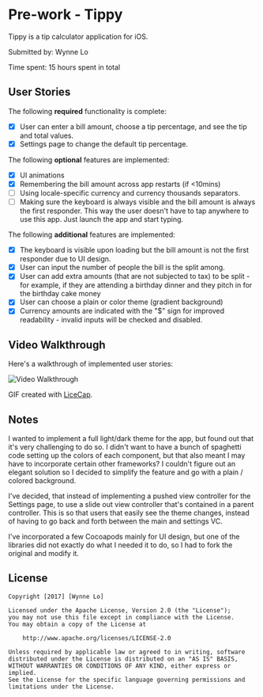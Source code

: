# Pre-work - Tippy

Tippy is a tip calculator application for iOS.

Submitted by: Wynne Lo

Time spent: 15 hours spent in total

## User Stories

The following **required** functionality is complete:

* [x] User can enter a bill amount, choose a tip percentage, and see the tip and total values.
* [x] Settings page to change the default tip percentage.

The following **optional** features are implemented:
* [x] UI animations
* [x] Remembering the bill amount across app restarts (if <10mins)
* [ ] Using locale-specific currency and currency thousands separators.
* [ ] Making sure the keyboard is always visible and the bill amount is always the first responder. This way the user doesn't have to tap anywhere to use this app. Just launch the app and start typing.

The following **additional** features are implemented:

- [x] The keyboard is visible upon loading but the bill amount is not the first responder due to UI design.
- [x] User can input the number of people the bill is the split among.
- [x] User can add extra amounts (that are not subjected to tax) to be split - for example, if they are attending a birthday dinner and they pitch in for the birthday cake money
- [x] User can choose a plain or color theme (gradient background)
- [x] Currency amounts are indicated with the "$" sign for improved readability - invalid inputs will be checked and disabled.

## Video Walkthrough 

Here's a walkthrough of implemented user stories:

<img src='http://i.imgur.com/O0HoQYa.gif' title='Video Walkthrough' width='' alt='Video Walkthrough' />

GIF created with [LiceCap](http://www.cockos.com/licecap/).

## Notes

I wanted to implement a full light/dark theme for the app, but found out that it's very challenging to do so. I didn't want to have a bunch of spaghetti code setting up the colors of each component, but that also meant I may have to incorporate certain other frameworks? I couldn't figure out an elegant solution so I decided to simplify the feature and go with a plain / colored background.

I've decided, that instead of implementing a pushed view controller for the Settings page, to use a slide out view controller that's contained in a parent controller. This is so that users that easily see the theme changes, instead of having to go back and forth between the main and settings VC.

I've incorporated a few Cocoapods mainly for UI design, but one of the libraries did not exactly do what I needed it to do, so I had to fork the original and modify it.

## License

    Copyright [2017] [Wynne Lo]

    Licensed under the Apache License, Version 2.0 (the "License");
    you may not use this file except in compliance with the License.
    You may obtain a copy of the License at

        http://www.apache.org/licenses/LICENSE-2.0

    Unless required by applicable law or agreed to in writing, software
    distributed under the License is distributed on an "AS IS" BASIS,
    WITHOUT WARRANTIES OR CONDITIONS OF ANY KIND, either express or implied.
    See the License for the specific language governing permissions and
    limitations under the License.